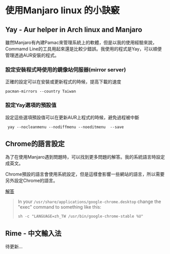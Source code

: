 # 使用Manjaro linux 的小訣竅


<!--more-->

## Yay - Aur helper in Arch linux and Manjaro

雖然Manjaro有內建Pamac來管理系統上的軟體，但是以我的使用經驗來說，Commamd Line的工具用起來還是比較少錯誤。我使用的程式是Yay，可以順便管理透過AUR安裝的程式。

### 設定安裝程式時使用的鏡像站伺服器(mirror server)

正確的設定可以在安裝或更新程式的時候，提高下載的速度

```shell
pacman-mirrors --country Taiwan
```

### 設定Yay選項的預設值

設定這些選項預設值可以在更新AUR上程式的時候，避免過程被中斷

```shell
 yay --nocleanmenu --nodiffmenu --noeditmenu  --save
```
## Chrome的語言設定
為了在使用Manjaro遇到問題時，可以找到更多問題的解答。我的系統語言時設定成英文。

Chrome預設的語言會使用系統設定，但是這樣會影響一些網站的語言，所以需要另外設定Chrome的語言。

[解答](https://askubuntu.com/questions/202670/change-google-chrome-language)

> In your `/usr/share/applications/google-chrome.desktop` change the "exec" command to something like this:
> ```
> sh -c "LANGUAGE=zh_TW /usr/bin/google-chrome-stable %U"
> ```

## Rime - 中文輸入法
待更新...
